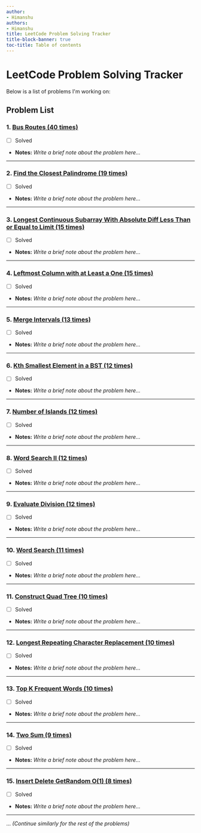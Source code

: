 ```yaml
---
author:
- Himanshu
authors:
- Himanshu
title: LeetCode Problem Solving Tracker
title-block-banner: true
toc-title: Table of contents
---
```


# LeetCode Problem Solving Tracker

Below is a list of problems I'm working on:

## Problem List

### 1. [Bus Routes (40 times)](https://leetcode.com/problems/bus-routes/)

-   [ ] Solved
-   **Notes:** *Write a brief note about the problem here...*

------------------------------------------------------------------------

### 2. [Find the Closest Palindrome (19 times)](https://leetcode.com/problems/find-the-closest-palindrome/)

-   [ ] Solved
-   **Notes:** *Write a brief note about the problem here...*

------------------------------------------------------------------------

### 3. [Longest Continuous Subarray With Absolute Diff Less Than or Equal to Limit (15 times)](https://leetcode.com/problems/longest-continuous-subarray-with-absolute-diff-less-than-or-equal-to-limit/)

-   [ ] Solved
-   **Notes:** *Write a brief note about the problem here...*

------------------------------------------------------------------------

### 4. [Leftmost Column with at Least a One (15 times)](https://leetcode.com/problems/leftmost-column-with-at-least-a-one/)

-   [ ] Solved
-   **Notes:** *Write a brief note about the problem here...*

------------------------------------------------------------------------

### 5. [Merge Intervals (13 times)](https://leetcode.com/problems/merge-intervals/)

-   [ ] Solved
-   **Notes:** *Write a brief note about the problem here...*

------------------------------------------------------------------------

### 6. [Kth Smallest Element in a BST (12 times)](https://leetcode.com/problems/kth-smallest-element-in-a-bst/)

-   [ ] Solved
-   **Notes:** *Write a brief note about the problem here...*

------------------------------------------------------------------------

### 7. [Number of Islands (12 times)](https://leetcode.com/problems/number-of-islands/)

-   [ ] Solved
-   **Notes:** *Write a brief note about the problem here...*

------------------------------------------------------------------------

### 8. [Word Search II (12 times)](https://leetcode.com/problems/word-search-ii/)

-   [ ] Solved
-   **Notes:** *Write a brief note about the problem here...*

------------------------------------------------------------------------

### 9. [Evaluate Division (12 times)](https://leetcode.com/problems/evaluate-division/)

-   [ ] Solved
-   **Notes:** *Write a brief note about the problem here...*

------------------------------------------------------------------------

### 10. [Word Search (11 times)](https://leetcode.com/problems/word-search/)

-   [ ] Solved
-   **Notes:** *Write a brief note about the problem here...*

------------------------------------------------------------------------

### 11. [Construct Quad Tree (10 times)](https://leetcode.com/problems/construct-quad-tree/)

-   [ ] Solved
-   **Notes:** *Write a brief note about the problem here...*

------------------------------------------------------------------------

### 12. [Longest Repeating Character Replacement (10 times)](https://leetcode.com/problems/longest-repeating-character-replacement/)

-   [ ] Solved
-   **Notes:** *Write a brief note about the problem here...*

------------------------------------------------------------------------

### 13. [Top K Frequent Words (10 times)](https://leetcode.com/problems/top-k-frequent-words/)

-   [ ] Solved
-   **Notes:** *Write a brief note about the problem here...*

------------------------------------------------------------------------

### 14. [Two Sum (9 times)](https://leetcode.com/problems/two-sum/)

-   [ ] Solved
-   **Notes:** *Write a brief note about the problem here...*

------------------------------------------------------------------------

### 15. [Insert Delete GetRandom O(1) (8 times)](https://leetcode.com/problems/insert-delete-getrandom-o1/)

-   [ ] Solved
-   **Notes:** *Write a brief note about the problem here...*

------------------------------------------------------------------------

... *(Continue similarly for the rest of the problems)*
